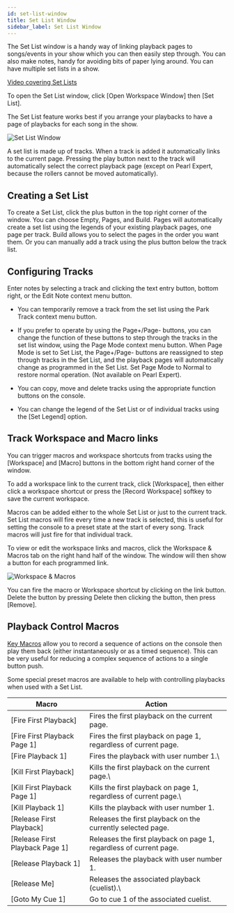 ```yaml
---
id: set-list-window
title: Set List Window
sidebar_label: Set List Window
---
```


The Set List window is a handy way of linking playback pages to
songs/events in your show which you can then easily step through. You
can also make notes, handy for avoiding bits of paper lying around. You
can have multiple set lists in a show.

[Video covering Set Lists](https://youtu.be/VX5acUU-99M?t=20)

To open the Set List window, click \[Open Workspace Window\] then \[Set
List\].

The Set List feature works best if you arrange your playbacks to have a
page of playbacks for each song in the show.

![Set List Window](/docs/images/image302.png)

A set list is made up of tracks. When a track is added it automatically
links to the current page. Pressing the play button next to the track
will automatically select the correct playback page (except on Pearl
Expert, because the rollers cannot be moved automatically).

Creating a Set List
-------------------

To create a Set List, click the plus button in the top right corner of
the window. You can choose Empty, Pages, and Build. Pages will
automatically create a set list using the legends of your existing
playback pages, one page per track. Build allows you to select the pages
in the order you want them. Or you can manually add a track using the
plus button below the track list.

Configuring Tracks
------------------

Enter notes by selecting a track and clicking the text entry button,
bottom right, or the Edit Note context menu button.

-   You can temporarily remove a track from the set list using the Park
    Track context menu button.

-   If you prefer to operate by using the Page+/Page- buttons, you can
    change the function of these buttons to step through the tracks in
    the set list window, using the Page Mode context menu button. When
    Page Mode is set to Set List, the Page+/Page- buttons are reassigned
    to step through tracks in the Set List, and the playback pages will
    automatically change as programmed in the Set List. Set Page Mode to
    Normal to restore normal operation. (Not available on Pearl Expert).

-   You can copy, move and delete tracks using the appropriate function
    buttons on the console.

-   You can change the legend of the Set List or of individual tracks
    using the \[Set Legend\] option.

Track Workspace and Macro links
-------------------------------

You can trigger macros and workspace shortcuts from tracks using the
\[Workspace\] and \[Macro\] buttons in the bottom right hand corner of
the window.

To add a workspace link to the current track, click \[Workspace\], then
either click a workspace shortcut or press the \[Record Workspace\]
softkey to save the current workspace.

Macros can be added either to the whole Set List or just to the current
track. Set List macros will fire every time a new track is selected,
this is useful for setting the console to a preset state at the start of
every song. Track macros will just fire for that individual track.

To view or edit the workspace links and macros, click the Workspace &
Macros tab on the right hand half of the window. The window will then
show a button for each programmed link.

![Workspace & Macros](/docs/images/image303.png)

You can fire the macro or Workspace shortcut by clicking on the link
button. Delete the button by pressing Delete then clicking the button,
then press \[Remove\].

Playback Control Macros
-----------------------

[Key Macros](../titan-basics/front-panel-buttons.md#key-macro-buttons)
allow you to record a sequence of actions on the console then
play them back (either instantaneously or as a timed sequence). This can
be very useful for reducing a complex sequence of actions to a single
button push.

Some special preset macros are available to help with controlling
playbacks when used with a Set List.

Macro | Action
------|-------
\[Fire First Playback\] | Fires the first playback on the current page.
\[Fire First Playback Page 1\] | Fires the first playback on page 1, regardless of current page.
\[Fire Playback 1\] | Fires the playback with user number 1.\
\[Kill First Playback\] | Kills the first playback on the current page.\
\[Kill First Playback Page 1\] | Kills the first playback on page 1, regardless of current page.\
\[Kill Playback 1\] | Kills the playback with user number 1.
\[Release First Playback\] | Releases the first playback on the currently selected page.
\[Release First Playback Page 1\] | Releases the first playback on page 1, regardless of current page.
\[Release Playback 1\] | Releases the playback with user number 1.
\[Release Me\] | Releases the associated playback (cuelist).\
\[Goto My Cue 1\] | Go to cue 1 of the associated cuelist.
